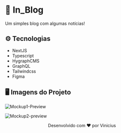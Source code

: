 # 🎉 In_Blog

<p>Um simples blog com algumas notícias!</p>

<h2>⚙️ Tecnologias</h2>

- NextJS
- Typescript
- HygraphCMS
- GraphQL
- Tailwindcss
- Figma

<h2>🖥️ Imagens do Projeto</h2>



![Mockup1-Preview](https://github.com/imViniciuuss/in_blog/assets/84256848/15b931b4-12fd-48a2-b67f-fc3852b9d67f)



![Mockup2-preview](https://github.com/imViniciuuss/in_blog/assets/84256848/e6466db9-d681-46f1-9670-ada516931b91)



<p align="center">Desenvolvido com ❤️ por Vinicius</p>





